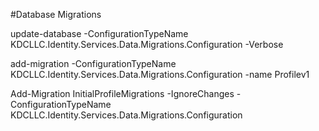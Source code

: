 #Database Migrations

update-database -ConfigurationTypeName KDCLLC.Identity.Services.Data.Migrations.Configuration -Verbose

add-migration -ConfigurationTypeName KDCLLC.Identity.Services.Data.Migrations.Configuration -name Profilev1

Add-Migration InitialProfileMigrations -IgnoreChanges -ConfigurationTypeName KDCLLC.Identity.Services.Data.Migrations.Configuration 
